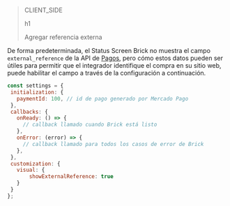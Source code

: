 > CLIENT_SIDE
>
> h1
>
> Agregar referencia externa

De forma predeterminada, el Status Screen Brick no muestra el campo `external_reference` de la API de [Pagos](/developers/es/reference/pagos/_pagos/post), pero cómo estos datos pueden ser útiles para permitir que el integrador identifique el compra en su sitio web, puede habilitar el campo a través de la configuración a continuación.

```javascript
const settings = {
 initialization: {
   paymentId: 100, // id de pago generado por Mercado Pago
 },
 callbacks: {
   onReady: () => {
     // callback llamado cuando Brick está listo
   },
   onError: (error) => {
     // callback llamado para todos los casos de error de Brick
   },
 },
 customization: {
   visual: {
       showExternalReference: true
   }
 }
};
```